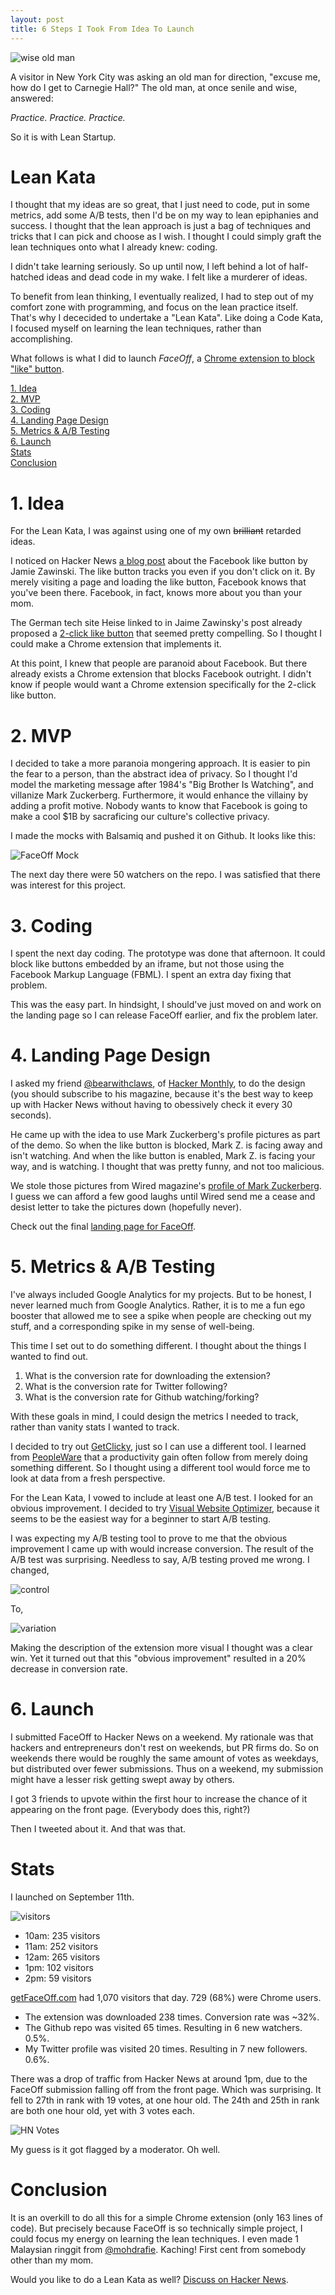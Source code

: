 ```yaml
---
layout: post
title: 6 Steps I Took From Idea To Launch
---
```


![wise old man](http://farm3.static.flickr.com/2768/4460525589_783067f199.jpg)

A visitor in New York City was asking an old man for direction, "excuse me, how
do I get to Carnegie Hall?" The old man, at once senile and wise, answered:

_Practice. Practice. Practice._

So it is with Lean Startup.

# Lean Kata

I thought that my ideas are so great, that I just need to code, put in some
metrics, add some A/B tests, then I'd be on my way to lean epiphanies and
success. I thought that the lean approach is just a bag of techniques and tricks
that I can pick and choose as I wish. I thought I could simply graft the lean
techniques onto what I already knew: coding.

I didn't take learning seriously. So up until now, I left behind a lot of
half-hatched ideas and dead code in my wake. I felt like a murderer of
ideas.

To benefit from lean thinking, I eventually realized, I had to step out of my
comfort zone with programming, and focus on the lean practice itself. That's why
I dececided to undertake a "Lean Kata". Like doing a Code Kata, I focused myself
on learning the lean techniques, rather than accomplishing.

What follows is what I did to launch _FaceOff_, a [Chrome
extension to block "like" button](http://getFaceOff.com).

<a href="#s1"> 1. Idea </a>
</br>
<a href="#s2"> 2. MVP </a>
</br>
<a href="#s3"> 3. Coding </a>
</br>
<a href="#s4"> 4. Landing Page Design </a>
</br>
<a href="#s5"> 5. Metrics &amp; A/B Testing </a>
</br>
<a href="#s6"> 6. Launch </a>
</br>
<a href="#s7"> Stats   </a>
</br>
<a href="#s8"> Conclusion   </a>
</br>

<h1 id="s1"> 1. Idea </h1>

For the Lean Kata, I was against using one of my own <span style="text-decoration:line-through;">brilliant</span> retarded ideas.

I noticed on Hacker News [a blog post](http://www.jwz.org/blog/2011/09/surprise-facebook-doesnt-like-privacy-countermeasures/) about the Facebook like
button by Jamie Zawinski. The like button tracks you even if you don't click on
it. By merely visiting a page and loading the like button, Facebook knows that
you've been there. Facebook, in fact, knows more about you than your mom.

The German tech site Heise linked to in Jaime Zawinsky's post already proposed a
[2-click like
button](http://www.heise.de/ct/artikel/2-Klicks-fuer-mehr-Datenschutz-1333879.html)
that seemed pretty compelling. So I thought I could make a Chrome extension that
implements it.

At this point, I knew that people are paranoid about Facebook. But there already
exists a Chrome extension that blocks Facebook outright. I didn't know if people
would want a Chrome extension specifically for the 2-click like button.

<h1 id="s2"> 2. MVP </h1>

I decided to take a more paranoia mongering approach. It is easier to pin the
fear to a person, than the abstract idea of privacy. So I thought I'd model the
marketing message after 1984's "Big Brother Is Watching", and villanize Mark
Zuckerberg. Furthermore, it would enhance the villainy by adding a profit
motive. Nobody wants to know that Facebook is going to make a cool $1B by
sacraficing our culture's collective privacy.

I made the mocks with Balsamiq and pushed it on Github. It looks like this:

![FaceOff Mock](http://i467.photobucket.com/albums/rr40/hdyeh2000/facepalm_3.png)

The next day there were 50 watchers on the repo. I was satisfied that there was
interest for this project.

<h1 id="s3"> 3. Coding </h1>

I spent the next day coding. The prototype was done that afternoon. It could
block like buttons embedded by an iframe, but not those using the Facebook
Markup Language (FBML). I spent an extra day fixing that problem.

This was the easy part. In hindsight, I should've just moved on and work on the
landing page so I can release FaceOff earlier, and fix the problem later.

<h1 id="s4"> 4. Landing Page Design </h1>

I asked my friend [@bearwithclaws](http://twitter.com/bearwithclaws), of
[Hacker Monthly](http://hackermonthly.com/), to do the design (you should
subscribe to his magazine, because it's the best way to keep up with Hacker News
without having to obessively check it every 30 seconds).

He came up with the idea to use Mark Zuckerberg's profile pictures as part of
the demo. So when the like button is blocked, Mark Z. is facing away and isn't
watching. And when the like button is enabled, Mark Z. is facing your way, and is
watching. I thought that was pretty funny, and not too malicious.

We stole those pictures from Wired magazine's [profile of Mark
Zuckerberg](http://www.wired.com/techbiz/startups/news/2007/09/ff_facebook). I
guess we can afford a few good laughs until Wired send me a cease and desist
letter to take the pictures down (hopefully never).

Check out the final [landing page for FaceOff](http://getfaceoff.com).

<h1 id="s5"> 5. Metrics &amp; A/B Testing </h1>

I've always included Google Analytics for my projects. But to be honest, I never
learned much from Google Analytics. Rather, it is to me a fun ego booster that
allowed me to see a spike when people are checking out my stuff, and a
corresponding spike in my sense of well-being.

This time I set out to do something different. I thought about the things I
wanted to find out.

1. What is the conversion rate for downloading the extension?
2. What is the conversion rate for Twitter following?
3. What is the conversion rate for Github watching/forking?

With these goals in mind, I could design the metrics I needed to track, rather
than vanity stats I wanted to track.

I decided to try out [GetClicky](http://getclicky.com), just so I can use a different tool. I learned
from [PeopleWare](http://www.amazon.com/Peopleware-Productive-Projects-Teams-Second/dp/0932633439/ref=sr_1_1?ie=UTF8&qid=1316019451&sr=8-1)
that a productivity gain often follow from merely doing something different. So I
thought using a different tool would force me to look at data from a fresh perspective.

For the Lean Kata, I vowed to include at least one A/B test. I looked for an
obvious improvement. I decided to try [Visual Website
Optimizer](http://visualwebsiteoptimizer.com), because it seems to be the
easiest way for a beginner to start A/B testing.

I was expecting my A/B testing tool to prove to me that the obvious improvement
I came up with would increase conversion. The result of the A/B test was
surprising. Needless to say, A/B testing proved me wrong. I changed,

![control](http://i467.photobucket.com/albums/rr40/hdyeh2000/control.png)

To,

![variation](http://i467.photobucket.com/albums/rr40/hdyeh2000/variation.png)

Making the description of the extension more visual I thought was a clear
win. Yet it turned out that this "obvious improvement" resulted in a 20%
decrease in conversion rate.

<h1 id="s6"> 6. Launch </h1>

I submitted FaceOff to Hacker News on a weekend. My rationale was that hackers
and entrepreneurs don't rest on weekends, but PR firms do. So on weekends there
would be roughly the same amount of votes as weekdays, but distributed over
fewer submissions. Thus on a weekend, my submission might have a lesser risk
getting swept away by others.

I got 3 friends to upvote within the first hour to increase the chance of it
appearing on the front page. (Everybody does this, right?)

Then I tweeted about it. And that was that.

<h1 id="s7"> Stats </h1>

I launched on September 11th.

![visitors](http://i467.photobucket.com/albums/rr40/hdyeh2000/09-11-stats.png)

- 10am: 235 visitors
- 11am: 252 visitors
- 12am: 265 visitors
- 1pm:  102 visitors 
- 2pm:  59  visitors

[getFaceOff.com](http://getfaceoff.com) had 1,070 visitors that day. 729 (68%)
were Chrome users.

- The extension was downloaded 238 times. Conversion rate was ~32%.
- The Github repo was visited 65 times. Resulting in 6 new watchers. 0.5%.
- My Twitter profile was visited 20 times. Resulting in 7 new followers. 0.6%.

There was a drop of traffic from Hacker News at around 1pm, due to the FaceOff
submission falling off from the front page. Which was surprising. It fell to
27th in rank with 19 votes, at one hour old. The 24th and 25th in rank are both
one hour old, yet with 3 votes each.

![HN Votes](http://i467.photobucket.com/albums/rr40/hdyeh2000/hn-votes.png)

My guess is it got flagged by a moderator. Oh well.

<h1 id="s8"> Conclusion </h1>

It is an overkill to do all this for a simple Chrome extension (only 163 lines
of code). But precisely because FaceOff is so technically simple project, I
could focus my energy on learning the lean techniques. I even made 1 Malaysian
ringgit from [@mohdrafie](http://twitter.com/mohdrafie). Kaching! First cent
from somebody other than my mom.

Would you like to do a Lean Kata as well? [Discuss on Hacker News](http://news.ycombinator.com/item?id=3001182).
